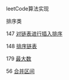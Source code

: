 leetCode算法实现

排序类 

147 [对链表进行插入排序](https://github.com/SimmyZhong/leetCode/blob/master/147_insertionSortList.py)

148 [排序链表](https://github.com/SimmyZhong/leetCode/blob/master/147_insertionSortList.py)

179 [最大数](https://github.com/SimmyZhong/leetCode/blob/master/179_MaxNum.py)

56 [合并区间](https://github.com/SimmyZhong/leetCode/blob/master/56_mergeSection.py)
